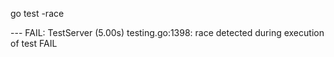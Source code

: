go test -race

--- FAIL: TestServer (5.00s)
    testing.go:1398: race detected during execution of test
FAIL